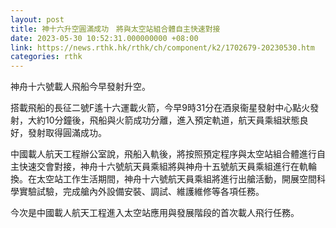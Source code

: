 ```yaml
---
layout: post
title: 神十六升空圓滿成功　將與太空站組合體自主快速對接
date: 2023-05-30 10:52:31.000000000 +08:00
link: https://news.rthk.hk/rthk/ch/component/k2/1702679-20230530.htm
categories: rthk
---
```


神舟十六號載人飛船今早發射升空。

搭載飛船的長征二號F遙十六運載火箭，今早9時31分在酒泉衞星發射中心點火發射，大約10分鐘後，飛船與火箭成功分離，進入預定軌道，航天員乘組狀態良好，發射取得圓滿成功。

中國載人航天工程辦公室說，飛船入軌後，將按照預定程序與太空站組合體進行自主快速交會對接，神舟十六號航天員乘組將與神舟十五號航天員乘組進行在軌輪換。在太空站工作生活期間，神舟十六號航天員乘組將進行出艙活動，開展空間科學實驗試驗，完成艙內外設備安裝、調試、維護維修等各項任務。

今次是中國載人航天工程進入太空站應用與發展階段的首次載人飛行任務。
